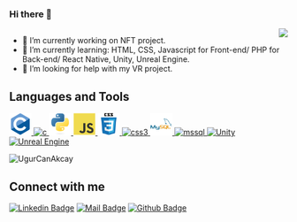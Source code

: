 ### Hi there 👋 

<img align='right' src="https://github-readme-stats.vercel.app/api?username=UgurCanAkcay&show_icons=true&theme=dracula">

##
- 🔭 I’m currently working on NFT project.
- 🌱 I’m currently learning: HTML, CSS, Javascript for Front-end/ PHP for Back-end/ React Native, Unity, Unreal Engine.
- 🤝 I’m looking for help with my VR project.

## Languages and Tools
<p align="left"> 
<a href="https://www.cprogramming.com/" target="_blank"> <img src="https://raw.githubusercontent.com/devicons/devicon/master/icons/c/c-original.svg" alt="c" width="40" height="40"/> </a>
<a href="https://www.java.com/" target="_blank"> <img src="https://raw.githubusercontent.com/jmnote/z-icons/master/svg/java.svg" alt="c" width="40" height="40"/> </a>
<a href="https://www.python.org" target="_blank"> <img src="https://raw.githubusercontent.com/devicons/devicon/master/icons/python/python-original.svg" alt="python" width="40" height="40"/> </a> 
<a href="https://developer.mozilla.org/en-US/docs/Web/JavaScript" target="_blank"> <img src="https://raw.githubusercontent.com/devicons/devicon/master/icons/javascript/javascript-original.svg" alt="javascript" width="40" height="40"/> </a>
<a href="https://www.w3schools.com/css/" target="_blank"> <img src="https://raw.githubusercontent.com/devicons/devicon/master/icons/css3/css3-original-wordmark.svg" alt="css3" width="40" height="40"/> </a>
<a href="https://www.w3schools.com/html/" target="_blank"> <img src="https://icongr.am/devicon/html5-original-wordmark.svg?size=148&color=currentColor" alt="css3" width="40" height="40"/> </a>
<a href="https://www.mysql.com/" target="_blank"> <img src="https://raw.githubusercontent.com/devicons/devicon/master/icons/mysql/mysql-original-wordmark.svg" alt="mysql" width="40" height="40"/> </a> 
<a href="https://www.microsoft.com/en-us/sql-server" target="_blank"> <img src="https://www.svgrepo.com/show/303229/microsoft-sql-server-logo.svg" alt="mssql" width="40" height="40"/> </a> 
<a href="https://unity.com/" target="_blank"> <img src="https://www.vectorlogo.zone/logos/unity3d/unity3d-icon.svg" alt="Unity" width="40" height="40"/> </a> 
<a href="https://www.unrealengine.com/en-US/" target="_blank"> <img src="https://cdn.icon-icons.com/icons2/2389/PNG/512/unreal_engine_logo_icon_144771.png" alt="Unreal Engine" width="40" height="40"/> </a> 
</p>

<p align="left"><img src="https://github-readme-stats.vercel.app/api/top-langs?username=UgurCanAkcay&show_icons=true&locale=en&layout=compact" alt="UgurCanAkcay" />&nbsp;


## Connect with me

[![Linkedin Badge](https://img.shields.io/badge/linkedin-%230077B5.svg?&style=for-the-badge&logo=linkedin&logoColor=white)](https://linkedin.com/in/ugurcanakcay)
[![Mail Badge](https://img.shields.io/badge/email-c14438?style=for-the-badge&logo=Gmail&logoColor=white&link=mailto:ugurcanakcay.9@gmail.com)](mailto:ugurcanakcay.9@gmail.com)
[![Github Badge](https://img.shields.io/badge/github-333?style=for-the-badge&logo=github&logoColor=white)](https://github.com/UgurCanAkcay)  
